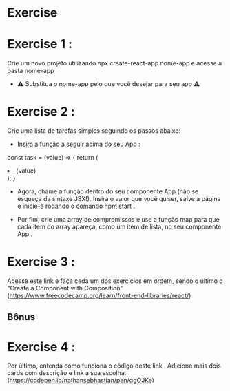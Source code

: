 # Exercise
# Exercise 1 : 
Crie um novo projeto utilizando npx create-react-app nome-app e acesse a pasta nome-app
  - ⚠️ Substitua o nome-app pelo que você desejar para seu app ⚠️

# Exercise 2 : 
Crie uma lista de tarefas simples seguindo os passos abaixo:
 - Insira a função a seguir acima do seu App :

const task = (value) => {
  return (
    <li>{value}</li>
  );
}

  - Agora, chame a função dentro do seu componente App (não se esqueça da sintaxe JSX!). Insira o valor que você quiser, salve a página e inicie-a rodando o comando npm start .
  
  - Por fim, crie uma array de compromissos e use a função map para que cada item do array apareça, como um item de lista, no seu componente App .

# Exercise 3 :  
Acesse este link e faça cada um dos exercícios em ordem, sendo o último o "Create a Component with Composition"
(https://www.freecodecamp.org/learn/front-end-libraries/react/)

## Bônus
# Exercise 4 :  
Por último, entenda como funciona o código deste link . Adicione mais dois cards com descrição e link a sua escolha.
(https://codepen.io/nathansebhastian/pen/qgOJKe)
